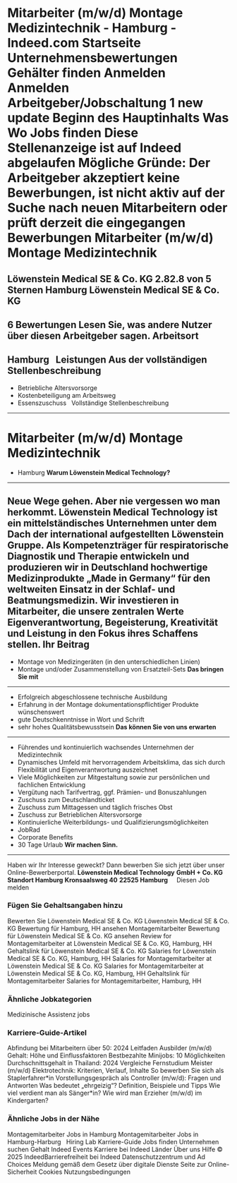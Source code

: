 Mitarbeiter (m/w/d) Montage Medizintechnik - Hamburg - Indeed.com
Startseite
Unternehmensbewertungen
Gehälter finden
Anmelden
Anmelden
Arbeitgeber/Jobschaltung
1 new update
Beginn des Hauptinhalts
Was
Wo
Jobs finden
Diese Stellenanzeige ist auf
Indeed abgelaufen
Mögliche Gründe: Der Arbeitgeber akzeptiert keine Bewerbungen, ist nicht
aktiv auf der Suche nach neuen Mitarbeitern oder prüft derzeit die
eingegangen Bewerbungen
Mitarbeiter (m/w/d) Montage Medizintechnik
==========================================
Löwenstein Medical SE & Co. KG
2.82.8 von 5 Sternen
Hamburg
Löwenstein Medical SE & Co. KG
------------------------------
6 Bewertungen
Lesen Sie, was andere Nutzer über diesen Arbeitgeber sagen.
Arbeitsort
----------
Hamburg
&nbsp;
Leistungen Aus der vollständigen
Stellenbeschreibung
----------------------------------------------------
* Betriebliche Altersvorsorge
* Kostenbeteiligung am Arbeitsweg
* Essenszuschuss
&nbsp;
Vollständige
Stellenbeschreibung
--------------------------------
**Mitarbeiter (m/w/d) Montage
Medizintechnik**
==============================================
* Hamburg
**Warum Löwenstein Medical
Technology?**
----------------------------------------
**Neue Wege gehen.** Aber nie vergessen wo man herkommt.
Löwenstein Medical Technology ist ein mittelständisches
Unternehmen unter dem Dach der international aufgestellten
Löwenstein Gruppe. Als Kompetenzträger für respiratorische
Diagnostik und Therapie entwickeln und produzieren wir in
Deutschland hochwertige Medizinprodukte „Made in Germany“
für den weltweiten Einsatz in der Schlaf- und
Beatmungsmedizin. Wir investieren in Mitarbeiter, die unsere
zentralen Werte Eigenverantwortung, Begeisterung,
Kreativität und Leistung in den Fokus ihres Schaffens
stellen.
**Ihr Beitrag**
---------------
* Montage von Medizingeräten (in den unterschiedlichen
Linien)
* Montage und/oder Zusammenstellung von Ersatzteil-Sets
**Das bringen Sie mit**
-----------------------
* Erfolgreich abgeschlossene technische Ausbildung
* Erfahrung in der Montage dokumentationspflichtiger
Produkte wünschenswert
* gute Deutschkenntnisse in Wort und Schrift
* sehr hohes Qualitätsbewusstsein
**Das können Sie von uns erwarten**
-----------------------------------
* Führendes und kontinuierlich wachsendes Unternehmen der
Medizintechnik
* Dynamisches Umfeld mit hervorragendem Arbeitsklima, das
sich durch Flexibilität und Eigenverantwortung
auszeichnet
* Viele Möglichkeiten zur Mitgestaltung sowie zur
persönlichen und fachlichen Entwicklung
* Vergütung nach Tarifvertrag, ggf. Prämien- und
Bonuszahlungen
* Zuschuss zum Deutschlandticket
* Zuschuss zum Mittagessen und täglich frisches Obst
* Zuschuss zur Betrieblichen Altersvorsorge
* Kontinuierliche Weiterbildungs- und
Qualifizierungsmöglichkeiten
* JobRad
* Corporate Benefits
* 30 Tage Urlaub
**Wir machen Sinn.**
--------------------
Haben wir Ihr Interesse geweckt? Dann bewerben Sie sich
jetzt über unser Online-Bewerberportal.
**Löwenstein
Medical Technology**
**GmbH + Co. KG**
**Standort
Hamburg**
**Kronsaalsweg 40**
**22525
Hamburg**
&nbsp;
&nbsp;
Diesen
Job melden
### Fügen Sie Gehaltsangaben hinzu
Bewerten Sie Löwenstein Medical SE
& Co. KG
Löwenstein Medical SE & Co. KG
Bewertung für Hamburg, HH ansehen
Montagemitarbeiter Bewertung für
Löwenstein Medical SE & Co. KG ansehen
Review for Montagemitarbeiter at
Löwenstein Medical SE & Co. KG, Hamburg, HH
Gehaltslink für Löwenstein Medical SE
& Co. KG
Salaries for Löwenstein Medical SE
& Co. KG, Hamburg, HH
Salaries for Montagemitarbeiter at
Löwenstein Medical SE & Co. KG
Salaries for Montagemitarbeiter at
Löwenstein Medical SE & Co. KG, Hamburg, HH
Gehaltslink für Montagemitarbeiter
Salaries for Montagemitarbeiter,
Hamburg, HH
&nbsp;
### Ähnliche Jobkategorien
Medizinische Assistenz jobs
&nbsp;
### Karriere-Guide-Artikel
Abfindung bei Mitarbeitern über 50:
2024 Leitfaden
Ausbilder (m/w/d) Gehalt: Höhe und
Einflussfaktoren
Bestbezahlte Minijobs: 10
Möglichkeiten
Durchschnittsgehalt in Thailand: 2024
Vergleiche
Fernstudium Meister (m/w/d)
Elektrotechnik: Kriterien, Verlauf, Inhalte
So bewerben Sie sich als
Staplerfahrer\*in
Vorstellungsgespräch als Controller
(m/w/d): Fragen und Antworten
Was bedeutet „ehrgeizig“? Definition,
Beispiele und Tipps
Wie viel verdient man als
Sänger\*in?
Wie wird man Erzieher (m/w/d) im
Kindergarten?
&nbsp;
### Ähnliche Jobs in der Nähe
Montagemitarbeiter Jobs in Hamburg
Montagemitarbeiter Jobs in
Hamburg-Harburg
&nbsp;
Hiring Lab
Karriere-Guide
Jobs finden Unternehmen suchen
Gehalt
Indeed Events
Karriere bei Indeed
Länder
Über uns
Hilfe
© 2025 IndeedBarrierefreiheit bei Indeed
Datenschutzzentrum und Ad Choices
Meldung gemäß dem Gesetz über digitale Dienste
Seite zur Online-Sicherheit
Cookies Nutzungsbedingungen